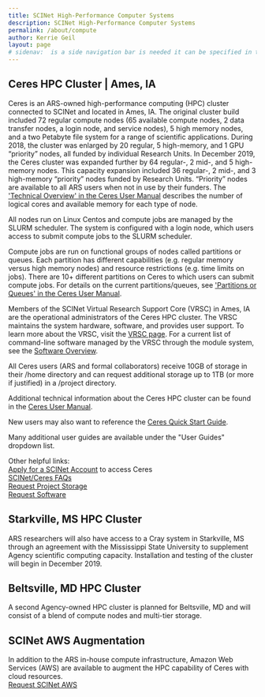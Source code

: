 ```yaml
---
title: SCINet High-Performance Computer Systems
description: SCINet High-Performance Computer Systems
permalink: /about/compute
author: Kerrie Geil
layout: page
# sidenav:  is a side navigation bar is needed it can be specified in the _data/navigation.yml file
---
```


## Ceres HPC Cluster | Ames, IA
Ceres is an ARS-owned high-performance computing (HPC) cluster connected to SCINet and located in Ames, IA. The original cluster build included 72 regular compute nodes (65 available compute nodes, 2 data transfer nodes, a login node, and service nodes), 5 high memory nodes, and a two Petabyte file system for a range of scientific applications. During 2018, the cluster was enlarged by 20 regular, 5 high-memory, and 1 GPU “priority” nodes, all funded by individual Research Units. In December 2019, the Ceres cluster was expanded further by 64 regular-, 2 mid-, and 5 high-memory nodes. This capacity expansion included 36 regular-, 2 mid-, and 3 high-memory “priority” nodes funded by Research Units. “Priority” nodes are available to all ARS users when not in use by their funders. The ['Technical Overview' in the Ceres User Manual](/guide/ceres/#technical-overview) describes the number of logical cores and available memory for each type of node.

All nodes run on Linux Centos and compute jobs are managed by the SLURM scheduler. The system is configured with a login node, which users access to submit compute jobs to the SLURM scheduler.

Compute jobs are run on functional groups of nodes called partitions or queues. Each partition has different capabilities (e.g. regular memory versus high memory nodes) and resource restrictions (e.g. time limits on jobs). There are 10+ different partitions on Ceres to which users can submit compute jobs. For details on the current partitions/queues, see ['Partitions or Queues' in the Ceres User Manual](/guide/ceres/#partitions-or-queues).

Members of the SCINet Virtual Research Support Core (VRSC) in Ames, IA are the operational administrators of the Ceres HPC cluster. The VRSC maintains the system hardware, software, and provides user support. To learn more about the VRSC, visit the [VRSC page](/support/vrsc/). For a current list of command-line software managed by the VRSC through the module system, see the [Software Overview](/guide/software).

All Ceres users (ARS and formal collaborators) receive 10GB of storage in their /home directory and can request additional storage up to 1TB (or more if justified) in a /project directory.

Additional technical information about the Ceres HPC cluster can be found in the [Ceres User Manual](/guide/ceres/).

New users may also want to reference the [Ceres Quick Start Guide](/guide/quickstart).

Many additional user guides are available under the "User Guides" dropdown list.

Other helpful links:<br>
[Apply for a SCINet Account](/signup/) to access Ceres<br>
[SCINet/Ceres FAQs](/support/faq/)<br>
[Request Project Storage](/support/request-storage)<br>
[Request Software](/support/request-software)<br>


## Starkville, MS HPC Cluster
ARS researchers will also have access to a Cray system in Starkville, MS through an agreement with the Mississippi State University to supplement Agency scientific computing capacity. Installation and testing of the cluster will begin in December 2019.


## Beltsville, MD HPC Cluster
A second Agency-owned HPC cluster is planned for Beltsville, MD and will consist of a blend of compute nodes and multi-tier storage.


## SCINet AWS Augmentation
In addition to the ARS in-house compute infrastructure, Amazon Web Services (AWS) are available to augment the HPC capability of Ceres with cloud resources.<br>
[Request SCINet AWS](/support/request-AWS)

<!--
## Page specific instructions
Ceres
configuration
nodes storage queues
operators
network connections
links to operating docs
Info on next generation HPS's coming online
-->
